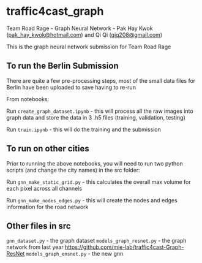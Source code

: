 # traffic4cast_graph
Team Road Rage - Graph Neural Network  - Pak Hay Kwok (pak_hay_kwok@hotmail.com) and Qi Qi (qiq208@gmail.com)

This is the graph neural network submission for Team Road Rage

## To run the Berlin Submission
There are quite a few pre-processing steps, most of the small data files for Berlin have been uploaded to save having to re-run

From notebooks:

Run `create_graph_dataset.ipynb` - this will process all the raw images into graph data and store the data in 3 .h5 files (training, validation, testing)

Run `train.ipynb` - this will do the training and the submission


## To run on other cities 
Prior to running the above notebooks, you will need to run two python scripts (and change the city names) in the src folder:

Run `gnn_make_static_grid.py` - this calculates the overall max volume for each pixel across all channels

Run `gnn_make_nodes_edges.py` - this will create the nodes and edges information for the road network



## Other files in src
`gnn_dataset.py` - the graph dataset
`models_graph_resnet.py` - the graph network from last year https://github.com/mie-lab/traffic4cast-Graph-ResNet
`models_graph_ensnet.py` - the new gnn
